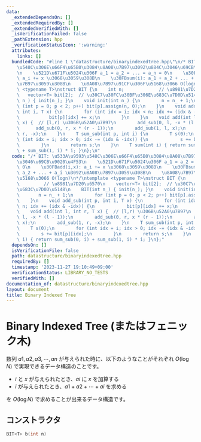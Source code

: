 ```yaml
---
data:
  _extendedDependsOn: []
  _extendedRequiredBy: []
  _extendedVerifiedWith: []
  _isVerificationFailed: false
  _pathExtension: hpp
  _verificationStatusIcon: ':warning:'
  attributes:
    links: []
  bundledCode: "#line 1 \"datastructure/binaryindexedtree.hpp\"\n/* BIT: \u533A\u9593\
    \u548C\u306E\u66F4\u65B0\u3084\u8A08\u7B97\u3092\u884C\u3046\u69CB\u9020\u4F53\
    \n    \u521D\u671F\u5024\u306F a_1 = a_2 = ... = a_n = 0\n    \u30FBadd(i,x):\
    \ a_i += x \u3068\u3059\u308B\n    \u30FBsum(i): a_1 + a_2 + ... + a_i \u3092\u8A08\
    \u7B97\u3059\u308B\n    \u8A08\u7B97\u91CF\u306F\u5168\u3066 O(logn)\n*/\ntemplate\
    \ <typename T>\nstruct BIT {\n    int n;             // \u8981\u7D20\u6570\n \
    \   vector<T> bit[2];  // \u30C7\u30FC\u30BF\u306E\u683C\u7D0D\u5148\n    BIT(int\
    \ n_) { init(n_); }\n    void init(int n_) {\n        n = n_ + 1;\n        for\
    \ (int p = 0; p < 2; p++) bit[p].assign(n, 0);\n    }\n    void add_sub(int p,\
    \ int i, T x) {\n        for (int idx = i; idx < n; idx += (idx & -idx)) {\n \
    \           bit[p][idx] += x;\n        }\n    }\n    void add(int l, int r, T\
    \ x) {  // [l,r) \u306B\u52A0\u7B97\n        add_sub(0, l, -x * (l - 1));\n  \
    \      add_sub(0, r, x * (r - 1));\n        add_sub(1, l, x);\n        add_sub(1,\
    \ r, -x);\n    }\n    T sum_sub(int p, int i) {\n        T s(0);\n        for\
    \ (int idx = i; idx > 0; idx -= (idx & -idx)) {\n            s += bit[p][idx];\n\
    \        }\n        return s;\n    }\n    T sum(int i) { return sum_sub(0, i)\
    \ + sum_sub(1, i) * i; }\n};\n"
  code: "/* BIT: \u533A\u9593\u548C\u306E\u66F4\u65B0\u3084\u8A08\u7B97\u3092\u884C\
    \u3046\u69CB\u9020\u4F53\n    \u521D\u671F\u5024\u306F a_1 = a_2 = ... = a_n =\
    \ 0\n    \u30FBadd(i,x): a_i += x \u3068\u3059\u308B\n    \u30FBsum(i): a_1 +\
    \ a_2 + ... + a_i \u3092\u8A08\u7B97\u3059\u308B\n    \u8A08\u7B97\u91CF\u306F\
    \u5168\u3066 O(logn)\n*/\ntemplate <typename T>\nstruct BIT {\n    int n;    \
    \         // \u8981\u7D20\u6570\n    vector<T> bit[2];  // \u30C7\u30FC\u30BF\u306E\
    \u683C\u7D0D\u5148\n    BIT(int n_) { init(n_); }\n    void init(int n_) {\n \
    \       n = n_ + 1;\n        for (int p = 0; p < 2; p++) bit[p].assign(n, 0);\n\
    \    }\n    void add_sub(int p, int i, T x) {\n        for (int idx = i; idx <\
    \ n; idx += (idx & -idx)) {\n            bit[p][idx] += x;\n        }\n    }\n\
    \    void add(int l, int r, T x) {  // [l,r) \u306B\u52A0\u7B97\n        add_sub(0,\
    \ l, -x * (l - 1));\n        add_sub(0, r, x * (r - 1));\n        add_sub(1, l,\
    \ x);\n        add_sub(1, r, -x);\n    }\n    T sum_sub(int p, int i) {\n    \
    \    T s(0);\n        for (int idx = i; idx > 0; idx -= (idx & -idx)) {\n    \
    \        s += bit[p][idx];\n        }\n        return s;\n    }\n    T sum(int\
    \ i) { return sum_sub(0, i) + sum_sub(1, i) * i; }\n};"
  dependsOn: []
  isVerificationFile: false
  path: datastructure/binaryindexedtree.hpp
  requiredBy: []
  timestamp: '2023-11-27 19:10:49+09:00'
  verificationStatus: LIBRARY_NO_TESTS
  verifiedWith: []
documentation_of: datastructure/binaryindexedtree.hpp
layout: document
title: Binary Indexed Tree
---
```


# Binary Indexed Tree (またはフェニック木) 

数列 $a1,a2,a3,⋯,an$ が与えられた時に、以下のようなことがそれぞれ $O(\log N)$ で実現できるデータ構造のことです。

- $i$ と $x$ が与えられたとき、$ai$ に $x$ を加算する
- $i$ が与えられたとき、$a1+a2+⋯+ai$ を求める

を $O(\log N)$ で求めることが出来るデータ構造です。

## コンストラクタ

```cpp
BIT<T> b(int n)
```

